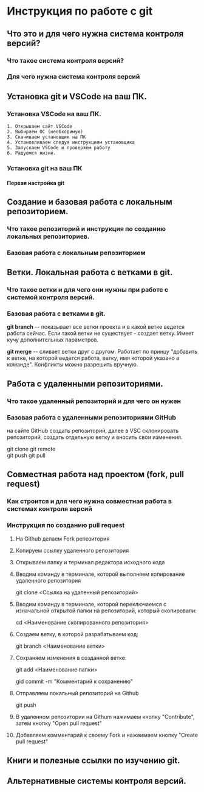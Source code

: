 # Инструкция по работе с git

## Что это и для чего нужна система контроля версий?

### Что такое система контроля версий?

### Для чего нужна система контроля версий

## Установка git и VSCode на ваш ПК.

### Установка VSCode на ваш ПК.
    1. Открываем сайт VSCode 
    2. Выбираем ОС (необходимую)
    3. Скачиваем установщик на ПК
    4. Установливаем следуя инструкциям установщика
    5. Запускаем VSCode и проверяем работу
    6. Радуемся жизни.    


### Установка git на ваш ПК

#### Первая настройка git

## Создание и базовая работа с локальным репозиторием.

### Что такое репозиторий и инструкция по созданию локальных репозиториев.

### Базовая работа с локальным репозиторием

## Ветки. Локальная работа с ветками в git.

### Что такое ветки и для чего они нужны при работе с системой контроля версий.

### Базовая работа с ветками в git.

**git branch** -- показывает все ветки проекта и в какой ветке ведется работа сейчас. Если такой ветки не существует - создает ветку. Имеет кучу дополнительных параметров.

**git merge** -- сливает ветки друг с другом. Работает по принцу "добавить к ветке, на которой ведется работа, ветку, имя которой указано в команде". Конфликты можно разрешить вручную.


## Работа с удаленными репозиториями.

### Что такое удаленный репозиторий и для чего он нужен

### Базовая работа с удаленными репозиториями GitHub

на сайте GitHub создать репозиторий, далее в VSC склонировать репозиторий, создать отдельную ветку и вносить свои изменения.

git clone 
git remote  
git push
git pull

## Совместная работа над проектом (fork, pull request)

### Как строится и для чего нужна совместная работа в системах контроля версий

### Инструкция по созданию pull request

1. На Github делаем Fork репозитория
2. Копируем ссылку удаленного репозитория

3. Открываем папку и терминал редактора исходного кода

4. Вводим команду в терминале, которой выполняем копирование удаленного репозитория
    
    git clone <Ссылка на удаленный репозиторий>

5. Вводим команду в терминале, которой переключаемся с изначальной открытой папки на репозиторий, который скопировали:

    cd <Наименование скопированного репозитория>

6. Создаем ветку, в которой разрабатываем код:

    git branch <Наименование ветки>

7. Сохраняем изменения в созданной ветке:

    git add <Наименование папки>
    
    gid commit -m "Комментарий к сохранению"

8. Отправляем локальный репозиторий на Github

    git push

9. В удаленном репозитории на Githum нажимаем кнопку "Contribute", затем кнопку "Open pull request"

10. Добавляем комментарий к своему Fork и нажаимаем кнопку "Create pull request"

## Книги и полезные ссылки по изучению git.

## Альтернативные системы контроля версий.
